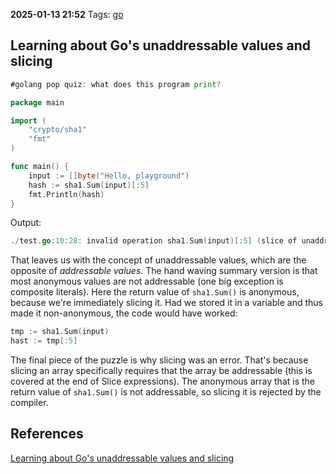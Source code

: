 **2025-01-13 21:52**
Tags: [go](../3%20-%20indexes/go.md)

## Learning about Go's unaddressable values and slicing

```go
#golang pop quiz: what does this program print?

package main

import (
    "crypto/sha1"
    "fmt"
)

func main() {
    input := []byte("Hello, playground")
    hash := sha1.Sum(input)[:5]
    fmt.Println(hash)
}
```

Output:

```go
./test.go:10:28: invalid operation sha1.Sum(input)[:5] (slice of unaddressable value)
```

That leaves us with the concept of unaddressable values, which are the opposite of *addressable values*. The hand waving summary version is that most anonymous values are not addressable (one big exception is composite literals). Here the return value of `sha1.Sum()` is anonymous, because we're immediately slicing it. Had we stored it in a variable and thus made it non-anonymous, the code would have worked:

```go
tmp := sha1.Sum(input)
hast := tmp[:5]
```

The final piece of the puzzle is why slicing was an error. That's because slicing an array specifically requires that the array be addressable (this is covered at the end of Slice expressions). The anonymous array that is the return value of `sha1.Sum()` is not addressable, so slicing it is rejected by the compiler.


## References
[Learning about Go's unaddressable values and slicing](https://utcc.utoronto.ca/~cks/space/blog/programming/GoUnaddressableSlice)